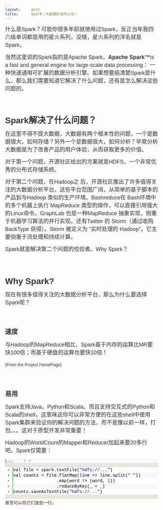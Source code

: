 ```yaml
---
layout:     post
title:      Spark：大数据的电花火石！
---
```

<div id="article_content" class="article_content clearfix csdn-tracking-statistics" data-pid="blog" data-mod="popu_307" data-dsm="post">
								            <link rel="stylesheet" href="https://csdnimg.cn/release/phoenix/template/css/ck_htmledit_views-f76675cdea.css">
						<div class="htmledit_views" id="content_views">
                
<p style="color:rgb(51,51,51);font-family:Arial;font-size:14px;line-height:26px;">
<span style="font-size:18px;">什么是Spark？可能你很多年前就使用过Spark，反正当年我四六级单词都是用的星火系列，没错，星火系列的洋名就是Spark。</span></p>
<p style="color:rgb(51,51,51);font-family:Arial;font-size:14px;line-height:26px;">
<span style="font-size:18px;">当然这里说的Spark指的是Apache Spark，<strong>Apache Spark™</strong>is a fast and general engine for large-scale data processing： 一种快速通用可扩展的数据分析引擎。如果想要搞清楚Spark是什么，那么我们需要知道它解决了什么问题，还有是怎么解决这些问题的。</span></p>
<p style="color:rgb(51,51,51);font-family:Arial;font-size:14px;line-height:26px;">
 </p>
<h1 style="color:rgb(51,51,51);font-family:Arial;line-height:26px;">
<a name="t0" style="color:rgb(51,102,153);"></a>Spark解决了什么问题？</h1>
<p style="color:rgb(51,51,51);font-family:Arial;font-size:14px;line-height:26px;">
<span style="font-size:18px;">在这里不得不提大数据，大数据有两个根本性的问题，一个是数据很大，如何存储？另外一个是数据很大，如何分析？毕竟分析大数据是为了改善产品的用户体验，从而获取更多的价值。</span></p>
<p style="color:rgb(51,51,51);font-family:Arial;font-size:14px;line-height:26px;">
<span style="font-size:18px;">对于第一个问题，开源社区给出的方案就是HDFS，一个非常优秀的分布式存储系统。</span></p>
<p style="color:rgb(51,51,51);font-family:Arial;font-size:14px;line-height:26px;">
<span style="font-size:18px;">对于第二个问题，在Hadoop之 后，开源社区推出了许多值得关注的大数据分析平台。这些平台范围广阔，从简单的基于脚本的产品到与Hadoop 类似的生产环境。Bashreduce在 Bash环境中的多个机器上执行 MapReduce 类型的操作，可以直接引用强大的Linux命令。GraphLab 也是一种MapReduce 抽象实现，侧重于机器学习算法的并行实现。还有Twitter 的 Storm（通过收购 BackType 获得）。Storm 被定义为
 “实时处理的 Hadoop”，它主要侧重于流处理和持续计算。</span></p>
<p style="color:rgb(51,51,51);font-family:Arial;font-size:14px;line-height:26px;">
<span style="font-size:18px;">Spark就是解决第二个问题的佼佼者。Why Spark？<br></span></p>
<p style="color:rgb(51,51,51);font-family:Arial;font-size:14px;line-height:26px;">
<br></p>
<h1 style="color:rgb(51,51,51);font-family:Arial;line-height:26px;">
<a name="t1" style="color:rgb(51,102,153);"></a>Why Spark?</h1>
<p style="color:rgb(51,51,51);font-family:Arial;font-size:14px;line-height:26px;">
<span style="font-size:18px;">现在有很多值得关注的大数据分析平台，那么为什么要选择Spark呢？</span></p>
<p style="color:rgb(51,51,51);font-family:Arial;font-size:14px;line-height:26px;">
<span style="font-size:18px;"><br></span></p>
<h2 style="color:rgb(51,51,51);font-family:Arial;line-height:26px;">
<a name="t2" style="color:rgb(51,102,153);"></a>速度</h2>
<p style="color:rgb(51,51,51);font-family:Arial;font-size:14px;line-height:26px;">
<span style="font-size:18px;">与Hadoop的MapReduce相比，Spark基于内存的运算比MR要快100倍；而基于硬盘的运算也要快10倍！</span></p>
<p style="color:rgb(51,51,51);font-family:Arial;font-size:14px;line-height:26px;">
<img src="https://img-blog.csdn.net/20140612205516859?watermark/2/text/aHR0cDovL2Jsb2cuY3Nkbi5uZXQvYW56aHNvZnQ=/font/5a6L5L2T/fontsize/400/fill/I0JBQkFCMA==/dissolve/70/gravity/SouthEast" alt="" style="border:none;">(From the Project HomePage)<br></p>
<p style="color:rgb(51,51,51);font-family:Arial;font-size:14px;line-height:26px;">
</p>
<p style="color:rgb(51,51,51);font-family:Arial;font-size:14px;line-height:26px;">
<br></p>
<h2 style="color:rgb(51,51,51);font-family:Arial;line-height:26px;">
<a name="t3" style="color:rgb(51,102,153);"></a>易用</h2>
<p style="color:rgb(51,51,51);font-family:Arial;font-size:14px;line-height:26px;">
<span style="font-size:18px;">Spark支持Java，Python和Scala。而且支持交互式的Python和Scala的shell，这意味这你可以非常方便的在这些shell中使用Spark集群来验证你的解决问题的方法，而不是像以前一样，打包。。。这对于原型开发非常重要！</span></p>
<p style="color:rgb(51,51,51);font-family:Arial;font-size:14px;line-height:26px;">
<span style="font-size:18px;">Hadoop的WorldCount的Mapper和Reducer加起来要20多行吧。Spark仅需要：</span></p>
<p style="color:rgb(51,51,51);font-family:Arial;font-size:14px;line-height:26px;">
<span style="font-size:18px;"></span></p>
<div class="dp-highlighter bg_java" style="font-family:Consolas, 'Courier New', Courier, mono, serif;background-color:rgb(231,229,220);overflow:auto;color:rgb(51,51,51);line-height:26px;">
<div class="bar">
<div class="tools" style="font-size:9px;line-height:normal;font-family:Verdana, Geneva, Arial, Helvetica, sans-serif;color:#C0C0C0;background-color:rgb(248,248,248);border-left-width:3px;border-left-style:solid;border-left-color:rgb(108,226,108);">
<strong>[java]</strong> <a href="http://blog.csdn.net/anzhsoft/article/details/30272867#" rel="nofollow" class="ViewSource" title="view plain" style="color:rgb(160,160,160);text-decoration:none;background-color:inherit;border:none;font-size:9px;display:inline-block;width:16px;text-indent:-2000px;">view
 plain</a><a href="http://blog.csdn.net/anzhsoft/article/details/30272867#" rel="nofollow" class="CopyToClipboard" title="copy" style="color:rgb(160,160,160);text-decoration:none;background-color:inherit;border:none;font-size:9px;display:inline-block;width:16px;text-indent:-2000px;">copy</a><a href="https://code.csdn.net/snippets/391884" rel="nofollow" title="在CODE上查看代码片" style="color:rgb(160,160,160);text-decoration:none;background-color:inherit;border:none;font-size:9px;display:inline-block;width:16px;"><img src="https://code.csdn.net/assets/CODE_ico.png" width="12" height="12" alt="在CODE上查看代码片" style="border:none;"></a><a href="https://code.csdn.net/snippets/391884/fork" rel="nofollow" title="派生到我的代码片" style="color:rgb(160,160,160);text-decoration:none;background-color:inherit;border:none;font-size:9px;display:inline-block;width:16px;"><img src="https://code.csdn.net/assets/ico_fork.svg" width="12" height="12" alt="派生到我的代码片" style="border:none;"></a>
<div style="width:18px;z-index:99;">
</div>
</div>
</div>
<ol start="1" class="dp-j" style="border:none;background-color:rgb(255,255,255);color:rgb(92,92,92);"><li class="alt" style="border-style:none none none solid;border-left-width:3px;border-left-color:rgb(108,226,108);list-style:outside;color:inherit;line-height:18px;">
<span style="border:none;color:#000000;background-color:inherit;"><span style="border:none;background-color:inherit;">val file = spark.textFile(</span><span class="string" style="border:none;color:#0000FF;background-color:inherit;">"hdfs://..."</span><span style="border:none;background-color:inherit;">)  </span></span></li><li style="border-style:none none none solid;border-left-width:3px;border-left-color:rgb(108,226,108);list-style:outside;background-color:rgb(248,248,248);line-height:18px;">
<span style="border:none;color:#000000;background-color:inherit;">val counts = file.flatMap(line =&gt; line.split(<span class="string" style="border:none;color:#0000FF;background-color:inherit;">" "</span><span style="border:none;background-color:inherit;">))  </span></span></li><li class="alt" style="border-style:none none none solid;border-left-width:3px;border-left-color:rgb(108,226,108);list-style:outside;color:inherit;line-height:18px;">
<span style="border:none;color:#000000;background-color:inherit;">                 .map(word =&gt; (word, <span class="number" style="border:none;color:rgb(192,0,0);background-color:inherit;">1</span><span style="border:none;background-color:inherit;">))  </span></span></li><li style="border-style:none none none solid;border-left-width:3px;border-left-color:rgb(108,226,108);list-style:outside;background-color:rgb(248,248,248);line-height:18px;">
<span style="border:none;color:#000000;background-color:inherit;">                 .reduceByKey(_ + _)  </span></li><li class="alt" style="border-style:none none none solid;border-left-width:3px;border-left-color:rgb(108,226,108);list-style:outside;color:inherit;line-height:18px;">
<span style="border:none;color:#000000;background-color:inherit;">counts.saveAsTextFile(<span class="string" style="border:none;color:#0000FF;background-color:inherit;">"hdfs://..."</span><span style="border:none;background-color:inherit;">)   </span></span></li></ol></div>
<span style="color:rgb(51,51,51);font-family:Arial;font-size:14px;line-height:26px;">甚至可以将它们放到一行。</span>
            </div>
                </div>
